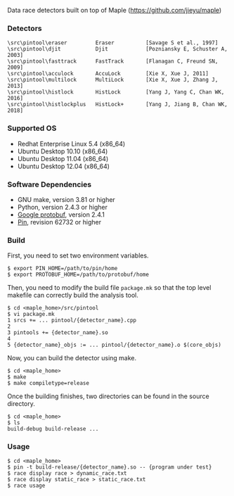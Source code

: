 Data race detectors built on top of Maple (https://github.com/jieyu/maple)

### Detectors
    \src\pintool\eraser         Eraser          [Savage S et al., 1997]
    \src\pintool\djit           Djit            [Pozniansky E, Schuster A, 2003]
    \src\pintool\fasttrack      FastTrack       [Flanagan C, Freund SN, 2009]
    \src\pintool\acculock       AccuLock        [Xie X, Xue J, 2011]
    \src\pintool\multilock      MultiLock       [Xie X, Xue J, Zhang J, 2013]
    \src\pintool\histlock       HistLock        [Yang J, Yang C, Chan WK, 2016]
    \src\pintool\histlockplus   HistLock+       [Yang J, Jiang B, Chan WK, 2018]

### Supported OS

* Redhat Enterprise Linux 5.4 (x86\_64)
* Ubuntu Desktop 10.10 (x86\_64)
* Ubuntu Desktop 11.04 (x86\_64)
* Ubuntu Desktop 12.04 (x86\_64)

### Software Dependencies

* GNU make, version 3.81 or higher
* Python, version 2.4.3 or higher
* [Google protobuf](http://code.google.com/p/protobuf/), version 2.4.1
* [Pin](http://www.pintool.org/), revision 62732 or higher

### Build

First, you need to set two environment variables.

    $ export PIN_HOME=/path/to/pin/home
    $ export PROTOBUF_HOME=/path/to/protobuf/home

Then, you need to modify the build file `package.mk` so that the top level makefile can correctly build the analysis tool.

    $ cd <maple_home>/src/pintool
    $ vi package.mk
    1 srcs += ... pintool/{detector_name}.cpp
    2
    3 pintools += {detector_name}.so
    4
    5 {detector_name}_objs := ... pintool/{detector_name}.o $(core_objs)

Now, you can build the detector using make.

    $ cd <maple_home>
    $ make
    $ make compiletype=release

Once the building finishes, two directories can be found in the source directory.

    $ cd <maple_home>
    $ ls
    build-debug build-release ...

### Usage

    $ cd <maple_home>
    $ pin -t build-release/{detector_name}.so -- {program under test}
    $ race display race > dynamic_race.txt
    $ race display static_race > static_race.txt
    $ race usage

